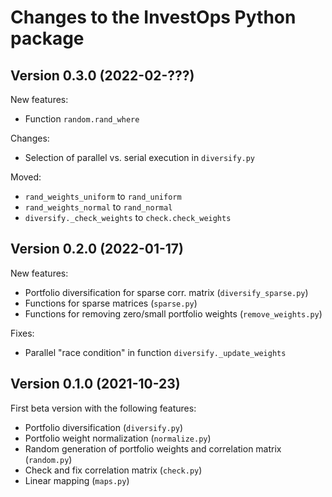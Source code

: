 # Changes to the InvestOps Python package

## Version 0.3.0 (2022-02-???)

New features:

- Function `random.rand_where`

Changes:

- Selection of parallel vs. serial execution in `diversify.py`

Moved:

- `rand_weights_uniform` to `rand_uniform`
- `rand_weights_normal` to `rand_normal`
- `diversify._check_weights` to `check.check_weights`


## Version 0.2.0 (2022-01-17)

New features:

- Portfolio diversification for sparse corr. matrix (`diversify_sparse.py`)
- Functions for sparse matrices (`sparse.py`)
- Functions for removing zero/small portfolio weights (`remove_weights.py`)

Fixes:

- Parallel "race condition" in function `diversify._update_weights`


## Version 0.1.0 (2021-10-23)

First beta version with the following features:

- Portfolio diversification (`diversify.py`)
- Portfolio weight normalization (`normalize.py`)
- Random generation of portfolio weights and correlation matrix (`random.py`)
- Check and fix correlation matrix (`check.py`)
- Linear mapping (`maps.py`)
